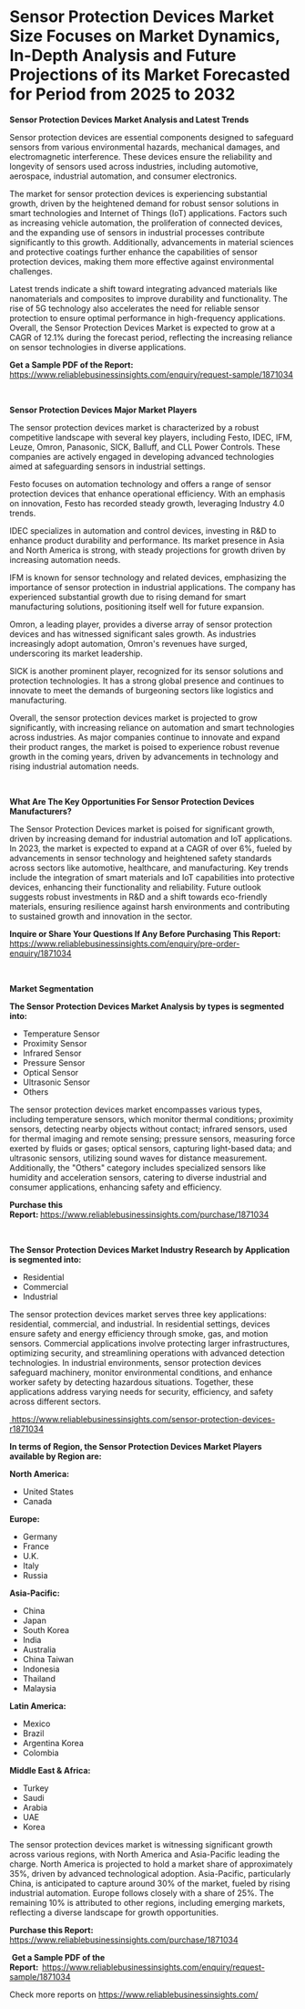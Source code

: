 <p><h1>Sensor Protection Devices Market Size Focuses on Market Dynamics, In-Depth Analysis and Future Projections of its Market Forecasted for Period from 2025 to 2032</h1></p><p><strong>Sensor Protection Devices Market Analysis and Latest Trends</strong></p>
<p><p>Sensor protection devices are essential components designed to safeguard sensors from various environmental hazards, mechanical damages, and electromagnetic interference. These devices ensure the reliability and longevity of sensors used across industries, including automotive, aerospace, industrial automation, and consumer electronics. </p><p>The market for sensor protection devices is experiencing substantial growth, driven by the heightened demand for robust sensor solutions in smart technologies and Internet of Things (IoT) applications. Factors such as increasing vehicle automation, the proliferation of connected devices, and the expanding use of sensors in industrial processes contribute significantly to this growth. Additionally, advancements in material sciences and protective coatings further enhance the capabilities of sensor protection devices, making them more effective against environmental challenges.</p><p>Latest trends indicate a shift toward integrating advanced materials like nanomaterials and composites to improve durability and functionality. The rise of 5G technology also accelerates the need for reliable sensor protection to ensure optimal performance in high-frequency applications. Overall, the Sensor Protection Devices Market is expected to grow at a CAGR of 12.1% during the forecast period, reflecting the increasing reliance on sensor technologies in diverse applications.</p></p>
<p><strong>Get a Sample PDF of the Report:&nbsp;</strong> <a href="https://www.reliablebusinessinsights.com/enquiry/request-sample/1871034?utm_campaign=3384&utm_medium=2&utm_source=Github&utm_content=ia&utm_term=07042025&utm_id=sensor-protection-devices">https://www.reliablebusinessinsights.com/enquiry/request-sample/1871034</a></p>
<p>&nbsp;</p>
<p><strong>Sensor Protection Devices Major Market Players</strong></p>
<p><p>The sensor protection devices market is characterized by a robust competitive landscape with several key players, including Festo, IDEC, IFM, Leuze, Omron, Panasonic, SICK, Balluff, and CLL Power Controls. These companies are actively engaged in developing advanced technologies aimed at safeguarding sensors in industrial settings.</p><p>Festo focuses on automation technology and offers a range of sensor protection devices that enhance operational efficiency. With an emphasis on innovation, Festo has recorded steady growth, leveraging Industry 4.0 trends.</p><p>IDEC specializes in automation and control devices, investing in R&D to enhance product durability and performance. Its market presence in Asia and North America is strong, with steady projections for growth driven by increasing automation needs.</p><p>IFM is known for sensor technology and related devices, emphasizing the importance of sensor protection in industrial applications. The company has experienced substantial growth due to rising demand for smart manufacturing solutions, positioning itself well for future expansion.</p><p>Omron, a leading player, provides a diverse array of sensor protection devices and has witnessed significant sales growth. As industries increasingly adopt automation, Omron's revenues have surged, underscoring its market leadership.</p><p>SICK is another prominent player, recognized for its sensor solutions and protection technologies. It has a strong global presence and continues to innovate to meet the demands of burgeoning sectors like logistics and manufacturing.</p><p>Overall, the sensor protection devices market is projected to grow significantly, with increasing reliance on automation and smart technologies across industries. As major companies continue to innovate and expand their product ranges, the market is poised to experience robust revenue growth in the coming years, driven by advancements in technology and rising industrial automation needs.</p></p>
<p>&nbsp;</p>
<p><strong>What Are The Key Opportunities For Sensor Protection Devices Manufacturers?</strong></p>
<p><p>The Sensor Protection Devices market is poised for significant growth, driven by increasing demand for industrial automation and IoT applications. In 2023, the market is expected to expand at a CAGR of over 6%, fueled by advancements in sensor technology and heightened safety standards across sectors like automotive, healthcare, and manufacturing. Key trends include the integration of smart materials and IoT capabilities into protective devices, enhancing their functionality and reliability. Future outlook suggests robust investments in R&D and a shift towards eco-friendly materials, ensuring resilience against harsh environments and contributing to sustained growth and innovation in the sector.</p></p>
<p><strong>Inquire or Share Your Questions If Any Before Purchasing This Report:</strong> <a href="https://www.reliablebusinessinsights.com/enquiry/pre-order-enquiry/1871034?utm_campaign=3384&utm_medium=2&utm_source=Github&utm_content=ia&utm_term=07042025&utm_id=sensor-protection-devices">https://www.reliablebusinessinsights.com/enquiry/pre-order-enquiry/1871034</a></p>
<p>&nbsp;</p>
<p><strong>Market Segmentation</strong></p>
<p><strong>The Sensor Protection Devices Market Analysis by types is segmented into:</strong></p>
<p><ul><li>Temperature Sensor</li><li>Proximity Sensor</li><li>Infrared Sensor</li><li>Pressure Sensor</li><li>Optical Sensor</li><li>Ultrasonic Sensor</li><li>Others</li></ul></p>
<p><p>The sensor protection devices market encompasses various types, including temperature sensors, which monitor thermal conditions; proximity sensors, detecting nearby objects without contact; infrared sensors, used for thermal imaging and remote sensing; pressure sensors, measuring force exerted by fluids or gases; optical sensors, capturing light-based data; and ultrasonic sensors, utilizing sound waves for distance measurement. Additionally, the "Others" category includes specialized sensors like humidity and acceleration sensors, catering to diverse industrial and consumer applications, enhancing safety and efficiency.</p></p>
<p><strong>Purchase this Report:&nbsp;</strong><a href="https://www.reliablebusinessinsights.com/purchase/1871034?utm_campaign=3384&utm_medium=2&utm_source=Github&utm_content=ia&utm_term=07042025&utm_id=sensor-protection-devices">https://www.reliablebusinessinsights.com/purchase/1871034</a></p>
<p>&nbsp;</p>
<p><strong>The Sensor Protection Devices Market Industry Research by Application is segmented into:</strong></p>
<p><ul><li>Residential</li><li>Commercial</li><li>Industrial</li></ul></p>
<p><p>The sensor protection devices market serves three key applications: residential, commercial, and industrial. In residential settings, devices ensure safety and energy efficiency through smoke, gas, and motion sensors. Commercial applications involve protecting larger infrastructures, optimizing security, and streamlining operations with advanced detection technologies. In industrial environments, sensor protection devices safeguard machinery, monitor environmental conditions, and enhance worker safety by detecting hazardous situations. Together, these applications address varying needs for security, efficiency, and safety across different sectors.</p></p>
<p><a href="https://www.reliablebusinessinsights.com/sensor-protection-devices-r1871034?utm_campaign=3384&utm_medium=2&utm_source=Github&utm_content=ia&utm_term=07042025&utm_id=sensor-protection-devices">&nbsp;https://www.reliablebusinessinsights.com/sensor-protection-devices-r1871034</a></p>
<p><strong>In terms of Region, the Sensor Protection Devices Market Players available by Region are:</strong></p>
<p>
    <p> <strong> North America: </strong>
        <ul>
            <li>United States</li>
            <li>Canada</li>
        </ul>
        </p> 
    <p> <strong> Europe: </strong>
        <ul>
            <li>Germany</li>
            <li>France</li>
            <li>U.K.</li>
            <li>Italy</li>
            <li>Russia</li>
        </ul>
        </p> 
    <p> <strong> Asia-Pacific: </strong>
        <ul>
            <li>China</li>
            <li>Japan</li>
            <li>South Korea</li>
            <li>India</li>
            <li>Australia</li>
            <li>China Taiwan</li>
            <li>Indonesia</li>
            <li>Thailand</li>
            <li>Malaysia</li>
        </ul>
        </p> 
    <p> <strong> Latin America: </strong>
        <ul>
            <li>Mexico</li>
            <li>Brazil</li>
            <li>Argentina Korea</li>
            <li>Colombia</li>
        </ul>
        </p> 
    <p> <strong> Middle East & Africa: </strong>
        <ul>
            <li>Turkey</li>
            <li>Saudi</li>
            <li>Arabia</li>
            <li>UAE</li>
            <li>Korea</li>
        </ul>
    </p>
    </p>
<p><p>The sensor protection devices market is witnessing significant growth across various regions, with North America and Asia-Pacific leading the charge. North America is projected to hold a market share of approximately 35%, driven by advanced technological adoption. Asia-Pacific, particularly China, is anticipated to capture around 30% of the market, fueled by rising industrial automation. Europe follows closely with a share of 25%. The remaining 10% is attributed to other regions, including emerging markets, reflecting a diverse landscape for growth opportunities.</p></p>
<p><strong>Purchase this Report: </strong><a href="https://www.reliablebusinessinsights.com/purchase/1871034?utm_campaign=3384&utm_medium=2&utm_source=Github&utm_content=ia&utm_term=07042025&utm_id=sensor-protection-devices">https://www.reliablebusinessinsights.com/purchase/1871034</a></p>
<p>&nbsp;<strong>Get a Sample PDF of the Report:&nbsp;&nbsp;</strong><a href="https://www.reliablebusinessinsights.com/enquiry/request-sample/1871034?utm_campaign=3384&utm_medium=2&utm_source=Github&utm_content=ia&utm_term=07042025&utm_id=sensor-protection-devices">https://www.reliablebusinessinsights.com/enquiry/request-sample/1871034</a></p>
<p><strong></strong></p>
<p>Check more reports on <a href="https://www.reliablebusinessinsights.com/?utm_campaign=3384&utm_medium=2&utm_source=Github&utm_content=ia&utm_term=07042025&utm_id=sensor-protection-devices">https://www.reliablebusinessinsights.com/</a></p>